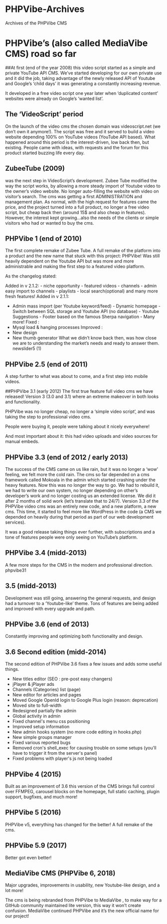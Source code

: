 # PHPVibe-Archives
Archives of the PHPVibe CMS


# PHPVibe’s (also called MediaVibe CMS) road so far
##At first (end of the year 2008)
this video script started as a simple and private YouTube API CMS.
We’ve started developing for our own private use and it did the job, taking advantage of the newly released API of Youtube and Google’s ‘child days’ it was generating a constantly increasing revenue.

It developed in a free video script
one year later when ‘duplicated content’ websites were already on Google’s ‘wanted list’.

## The ‘VideoScript’ period
On the launch of the video cms the chosen domain was videoscript.net (we don’t own it anymore!).
The script was free and it served to build a video website depending 100% on YouTube videos (YouTube API based).
What happened around this period is the interest-driven, low back then, but existing.
People came with ideas, with requests and the forum for this product started buzzing life every day.

## ZubeeTube (2009)
was the next step in VideoScript’s development. Zubee Tube modified the way the script works, by allowing a more steady import of Youtube video to the owner’s video website. No longer auto-filling the website with video on visitor’s search. The cms was getting a first ADMINISTRATION and management plan.
As normal, with the high request for features came the price, and the project turned into a full product, no longer a free video script, but cheap back then (around 15$ and also cheap in features).
However, the interest kept growing…also the needs of the clients or simple visitors who had or wanted to buy the cms.

## PHPVibe 1 (end of 2010)
The first complete remake of Zubee Tube.
A full remake of the platform into a product and the new name that stuck with this project: PHPVibe!
Was still heavily dependent on the Youtube API but was more and more administrable and making the first step to a featured video platform.


As the changelog stated:

Added in v 2.1.2: - niche opportunity - featured videos - channels - admin easy import to channels - playlists - local search(optional) and many more fresh features! 
Added in v 2.1.1: 
- Admin mass import (per Youtube keyword/feed) - Dynamic homepage - Switch between SQL storage and Youtube API (no database) - Youtube Suggestions - Footer based on the famous Sherpa navigation - Many more!
Fixed : 
- Mysql load & hanging processes 
Improved : 
- New design 
- New thumb generator 
What we didn’t know back then, was how close we are to understanding the market’s needs and ready to answer them.
newslider5 (1)

## PHPVibe 2.5 (end of 2011)
A step further to what was about to come, and a first step into mobile videos.

##PHPVibe 3.1 (early 2012)
The first true feature full video cms we have released!
Version 3 (3.0 and 3.1) where an extreme makeover in both looks and functionality.

PHPVibe was no longer cheap, no longer a ‘simple video script’, and was taking the step to professional video cms.

People were buying it, people were talking about it nicely everywhere!

And most important about it: this had video uploads and video sources for manual embeds.

## PHPVibe 3.3 (end of 2012 / early 2013)
The success of the CMS came on us like rain, but it was no longer a ‘wow’ feeling, we felt more the cold rain.
The cms so far depended on a cms framework called Mokoala in the admin which started crashing under the heavy features.
Now this was no longer the way to go. We had to rebuild it, we had to write our own system, no longer depending on other’s developer’s work and no longer costing us an extended license.
We did it after 2 months of solid work (let’s translate that to 24/7).
Version 3.3 of the PHPVibe video cms was an entirely new code, and a new platform, a new cms.
This time, it started to feel more like WordPress in the code (a CMS we depended on heavily during that period as part of our web development services).

It was a good release taking things ever further, with subscriptions and a tone of features people were only seeing on YouTube’s platform.


## PHPVibe 3.4 (midd-2013)
A few more steps for the CMS in the modern and professional direction.
phpvibe31

## 3.5 (midd-2013)
Development was still going, answering the general requests, and design had a turnover to a ‘Youtube-like’ theme.
Tons of features are being added and improved with every upgrade and path.


## PHPVibe 3.6 (end of 2013)
Constantly improving and optimizing both functionality and design.


## 3.6 Second edition (midd-2014)
The second edition of PHPVibe 3.6 fixes a few issues and adds some useful things.

- New titles editor (SEO : pre-post easy changers)
- jPlayer & jPlayer ads
- Channels (Categories) list (page)
- New editor for articles and pages
- Moved Google OpenId login to Google Plus login (reason: deprecation)
- Moved site to full-width
- Redesigned partially the admin
- Global activity in admin
- Fixed channel's menu css positioning
- Improved setup information
- New admin hooks system (no more code editing in hooks.php)
- New simple groups manager
- Fixed various reported bugs 
- Removed cron's shell_exec for causing trouble on some setups (you'll have to trigger it from the server's panel)
- Fixed problems with player's js not being loaded


## PHPVibe 4 (2015)
Built as an improvement of 3.6 this version of the CMS brings full control over FFMPEG, carousel blocks on the homepage, full static caching, plugin support, bugfixes, and much more!


##  PHPVibe 5 (2016)
PHPVibe v5, everything has changed for the better! A full remake of the cms.



## PHPVibe 5.9 (2017)
Better got even better!



## MediaVibe CMS (PHPVibe 6, 2018)
Major upgrades, improvements in usability, new Youtube-like design, and a lot more!

The cms is being rebranded from PHPVibe to MediaVibe
, to make way for a GitHub community maintained lite version, this way it won’t create confusion.
MediaVibe continued PHPVibe and it’s the new official name for our project!
